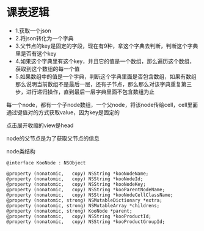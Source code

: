 # 课表逻辑

* 1.获取一个json
* 2.将json转化为一个字典
* 3.父节点的key是固定的字段，现在有9种，拿这个字典去判断，判断这个字典里是否有这个key
* 4.如果这个字典里有这个key，并且它的值是一个数组，那么遍历这个数组，获取到这个数组的每一个值
* 5.如果数组中的值是一个字典，判断这个字典里面是否包含数组，如果有数组那么说明当前数组不是最后一层，还有子节点，那么那么对该字典重复第三步，进行递归操作，直到最后一层字典里面不包含数组为止

每一个node，都有一个子node数组，一个父node，将该node传给cell，cell里面通过键值对的方式获取value，因为key是固定的

点击展开收缩的view是head

node的父节点是为了获取父节点的信息
  
node类结构

    @interface KooNode : NSObject 

    @property (nonatomic,   copy) NSString *kooNodeName;
    @property (nonatomic,   copy) NSString *kooNodeId;
    @property (nonatomic,   copy) NSString *kooNodeKey;
    @property (nonatomic,   copy) NSString *kooParentNodeName;
    @property (nonatomic,   copy) NSString *kooNodeCellClassName;
    @property (nonatomic, strong) NSMutableDictionary *extra;
    @property (nonatomic, strong) NSMutableArray *childrens;
    @property (nonatomic, strong) KooNode *parent;
    @property (nonatomic,   copy) NSString *kooProductId;
    @property (nonatomic,   copy) NSString *kooProductGroupId;
